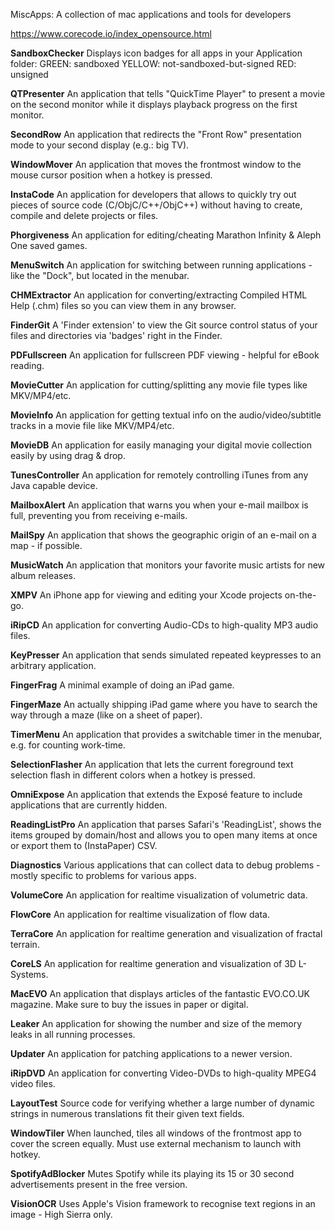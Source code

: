 MiscApps: A collection of mac applications and tools for developers

https://www.corecode.io/index_opensource.html
	
**SandboxChecker**
Displays icon badges for all apps in your Application folder: GREEN: sandboxed YELLOW: not-sandboxed-but-signed RED: unsigned

**QTPresenter**
An application that tells "QuickTime Player" to present a movie on the second monitor while it displays playback progress on the first monitor.
	
**SecondRow**
An application that redirects the "Front Row" presentation mode to your second display (e.g.: big TV).
	
**WindowMover**
An application that moves the frontmost window to the mouse cursor position when a hotkey is pressed.

**InstaCode**
An application for developers that allows to quickly try out pieces of source code (C/ObjC/C++/ObjC++) without having to create, compile and delete projects or files.
	
**Phorgiveness**
An application for editing/cheating Marathon Infinity & Aleph One saved games.
	
**MenuSwitch**
An application for switching between running applications - like the "Dock", but located in the menubar.
	
**CHMExtractor**
An application for converting/extracting Compiled HTML Help (.chm) files so you can view them in any browser.

**FinderGit**
A 'Finder extension' to view the Git source control status of your files and directories via 'badges' right in the Finder.
	
**PDFullscreen**
An application for fullscreen PDF viewing - helpful for eBook reading.

**MovieCutter**
An application for cutting/splitting any movie file types like MKV/MP4/etc.

**MovieInfo**
An application for getting textual info on the audio/video/subtitle tracks in a movie file like MKV/MP4/etc.

**MovieDB**
An application for easily managing your digital movie collection easily by using drag & drop.
	
**TunesController**
An application for remotely controlling iTunes from any Java capable device.
	
**MailboxAlert**
An application that warns you when your e-mail mailbox is full, preventing you from receiving e-mails.

**MailSpy**
An application that shows the geographic origin of an e-mail on a map - if possible.

**MusicWatch**
An application that monitors your favorite music artists for new album releases.

**XMPV**
An iPhone app for viewing and editing your Xcode projects on-the-go.

**iRipCD**
An application for converting Audio-CDs to high-quality MP3 audio files.
	
**KeyPresser**
An application that sends simulated repeated keypresses to an arbitrary application.
	
**FingerFrag**
A minimal example of doing an iPad game.
	
**FingerMaze**
An actually shipping iPad game where you have to search the way through a maze (like on a sheet of paper).

**TimerMenu**
An application that provides a switchable timer in the menubar, e.g. for counting work-time.
	
**SelectionFlasher**
An application that lets the current foreground text selection flash in different colors when a hotkey is pressed.
	
**OmniExpose**
An application that extends the Exposé feature to include applications that are currently hidden.

**ReadingListPro**
An application that parses Safari's 'ReadingList', shows the items grouped by domain/host and allows you to open many items at once or export them to (InstaPaper) CSV.

**Diagnostics**
Various applications that can collect data to debug problems - mostly specific to problems for various apps.

**VolumeCore**
An application for realtime visualization of volumetric data.
	
**FlowCore**
An application for realtime visualization of flow data.
	
**TerraCore**
An application for realtime generation and visualization of fractal terrain.
	
**CoreLS**
An application for realtime generation and visualization of 3D L-Systems.

**MacEVO**
An application that displays articles of the fantastic EVO.CO.UK magazine. Make sure to buy the issues in paper or digital.

**Leaker**
An application for showing the number and size of the memory leaks in all running processes.
	
**Updater**
An application for patching applications to a newer version.
	
**iRipDVD**
An application for converting Video-DVDs to high-quality MPEG4 video files.

**LayoutTest**
Source code for verifying whether a large number of dynamic strings in numerous translations fit their given text fields.

**WindowTiler**
When launched, tiles all windows of the frontmost app to cover the screen equally. Must use external mechanism to launch with hotkey.

**SpotifyAdBlocker**
Mutes Spotify while its playing its 15 or 30 second advertisements present in the free version.

**VisionOCR**
Uses Apple's Vision framework to recognise text regions in an image - High Sierra only.